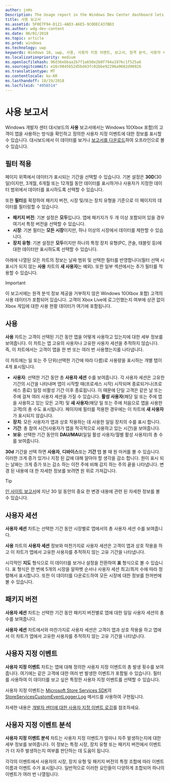 ```yaml
---
author: jnHs
Description: The Usage report in the Windows Dev Center dashboard lets you see how customers are using your app.
title: 사용 보고서
ms.assetid: 5F0E7F94-D121-4AD3-A6E5-9C0DEC437BD3
ms.author: wdg-dev-content
ms.date: 06/01/2018
ms.topic: article
ms.prod: windows
ms.technology: uwp
keywords: Windows 10, uwp, 사용, 사용자 지정 이벤트, 보고서, 원격 분석, 사용자 세션
ms.localizationpriority: medium
ms.openlocfilehash: 96d36ebbaa2b7f1a650e2b0f794a1976c1f525a6
ms.sourcegitcommit: e16c9845b52d5bd43fc02bbe92296a9682d96926
ms.translationtype: MT
ms.contentlocale: ko-KR
ms.lasthandoff: 10/19/2018
ms.locfileid: "4956514"
---
```

# <a name="usage-report"></a>사용 보고서


Windows 개발자 센터 대시보드의 **사용** 보고서에서는 Windows 10(Xbox 포함)의 고객이 앱을 사용하는 방식을 확인하고 정의한 사용자 지정 이벤트에 대한 정보를 표시할 수 있습니다. 대시보드에서 이 데이터를 보거나 [보고서를 다운로드](download-analytic-reports.md)하여 오프라인으로 볼 수 있습니다.


## <a name="apply-filters"></a>필터 적용

페이지 위쪽에서 데이터가 표시되는 기간을 선택할 수 있습니다. 기본 설정은 **30D**(30일)이지만, 3개월, 6개월 또는 12개월 동안 데이터를 표시하거나 사용자가 지정한 데이터 범위에서 데이터를 표시하도록 선택할 수 있습니다.

또한 **필터**를 확장하여 패키지 버전, 시장 및/또는 장치 유형을 기준으로 이 페이지의 데이터를 필터링할 수 있습니다.

-   **패키지 버전**: 기본 설정은 **모두**입니다. 앱에 패키지가 두 개 이상 포함되어 있을 경우 여기서 특정 버전을 선택할 수 있습니다.
-   **시장**: 기본 필터는 **모든 시장**이지만, 하나 이상의 시장에서 데이터를 제한할 수 있습니다.
-   **장치 유형**: 기본 설정은 **모두**이지만 하나의 특정 장치 유형(PC, 콘솔, 태블릿 등)에 대한 데이터만 표시하도록 선택할 수 있습니다.

아래에 나열된 모든 차트의 정보는 날짜 범위 및 선택한 필터를 반영합니다(필터 선택 시 표시가 되지 않는 **사용** 차트의 **새 사용자**는 예외). 또한 일부 섹션에서는 추가 필터를 적용할 수 있습니다.

> [!IMPORTANT]
> 이 보고서에는 원격 분석 정보 제공을 거부하지 않은 Windows 10(Xbox 포함) 고객의 사용 데이터가 포함되어 있습니다. 고객이 Xbox Live에 로그인했는지 여부에 상관 없이 Xbox 게임에 대한 사용 현황 데이터가 여기에 포함됩니다. 


## <a name="usage"></a>사용

**사용** 차트는 고객이 선택된 기간 동안 앱을 어떻게 사용하고 있는지에 대한 세부 정보를 보여줍니다. 이 차트는 앱 고유의 사용자나 고유한 사용자 세션을 추적하지 않습니다. 즉, 이 차트에서는 고객이 앱을 한 번 또는 여러 번 사용했는지를 나타냅니다.

이 차트에는 일 또는 주 단위(선택한 기간에 따라 다름)로 사용량을 표시하는 개별 탭이 4개 표시됩니다.

- **사용자**: 선택한 기간 동안 총 **사용자 세션** 수를 보여줍니다. 각 사용자 세션은 고유한 기간의 시간을 나타내며 앱이 시작할 때(프로세스 시작) 시작되며 종료되거나(프로세스 종료) 일정 비활성 기간 이후 종료됩니다. 이 때문에 단일 고객은 같은 날 또는 주에 걸쳐 여러 사용자 세션을 가질 수 있습니다. **활성 사용자**(해당 일 또는 주에 앱을 사용하고 있는 모든 고객) 및 **새 사용자**(해당 일 또는 주에 처음으로 앱을 사용한 고객)의 총 수도 표시됩니다. 페이지에 필터를 적용한 경우에는 이 차트에 **새 사용자**가 표시되지 않습니다.
- **장치**: 모든 사용자가 앱과 상호 작용하는 데 사용한 일일 장치의 수를 표시 합니다.
- **기간**: 총 참여 시간(사용자가 앱을 적극적으로 사용하고 있는 시간)을 보여줍니다.
- **보유**: 선택한 기간 동안의 **DAU/MAU**(일일 활성 사용자/월별 활성 사용자)의 총 수를 보여줍니다.

**30d** 기간을 선택 하면 **사용자**, **디바이스**또는 **기간** 탭 볼 때 원 마커를 볼 수 있습니다. 이러한 크게 증가 있거나 지정 된 값에 대해 알아야 할 생각을 감소 합니다. 원이 표시 되는 날짜는 크게 증가 또는 감소 하는 이전 주에 비해 감지 하는 주의 끝을 나타냅니다. 변경 된 내용에 대 한 자세한 정보를 보려면 원 위로 가져갑니다.  

> [!TIP]
> [인 사이트 보고서](insights-report.md)에 지난 30 일 동안의 중요 한 변경 내용에 관련 된 자세한 정보를 볼 수 있습니다.


## <a name="user-sessions"></a>사용자 세션

**사용자 세션** 차트는 선택한 기간 동안 시장별로 앱에서의 총 사용자 세션 수를 보여줍니다.

**사용** 차트의 **사용자 세션** 정보와 마찬가지로 사용자 세션은 고객이 앱과 상호 작용을 하고 이 차트가 앱에서 고유한 사용자를 추적하지 않는 고유 기간을 나타냅니다.

시각적인 **지도** 형식으로 이 데이터를 보거나 설정을 전환하여 **표** 형식으로 볼 수 있습니다. 표 형식은 한 번에 5개의 시장을 알파벳 순서나 사용자 세션 최고/최저 수에 따라 정렬해서 표시합니다. 또한 이 데이터를 다운로드하여 모든 시장에 대한 정보를 한꺼번에 볼 수 있습니다.


## <a name="package-version"></a>패키지 버전

**사용자 세션** 차트는 선택한 기간 동안 패키지 버전별로 앱에 대한 일일 사용자 세션의 총 수를 보여줍니다.

**사용자 세션** 차트에서와 마찬가지로 사용자 세션은 고객이 앱과 상호 작용을 하고 앱에서 이 차트가 앱에서 고유한 사용자를 추적하지 않는 고유 기간을 나타냅니다.


## <a name="custom-events"></a>사용자 지정 이벤트

**사용자 지정 이벤트** 차트는 앱에 대해 정의한 사용자 지정 이벤트의 총 발생 횟수를 보여줍니다. 여기에는 같은 고객에 대한 여러 번 발생한 이벤트가 포함될 수 있습니다. 필터를 사용하여 이 데이터를 보고 싶은 특정한 사용자 지정 이벤트를 선택할 수 있습니다.

사용자 지정 이벤트는 [Microsoft Store Services SDK](../monetize/microsoft-store-services-sdk.md)의 [StoreServicesCustomEventLogger.Log](https://docs.microsoft.com/en-us/uwp/api/microsoft.services.store.engagement.storeservicescustomeventlogger.log) 메서드를 사용하여 구현됩니다.

자세한 내용은 [개발자 센터에 대한 사용자 지정 이벤트 로깅](../monetize/log-custom-events-for-dev-center.md)를 참조하세요.


## <a name="custom-events-breakdown"></a>사용자 지정 이벤트 분석

**사용자 지정 이벤트 분석** 차트는 사용자 지정 이벤트가 얼마나 자주 발생하는지에 대한 세부 정보를 보여줍니다. 이 정보는 특정 시장, 장치 유형 또는 패키지 버전에서 이벤트가 더 자주 발생하는지 여부를 판단하는 데 도움이 됩니다.

각각의 이벤트에서 사용자의 시장, 장치 유형 및 패키지 버전의 특정 조합에 따라 이벤트 이름과 이벤트 수가 표시됩니다. 일반적으로 이러한 요인들이 다양하게 조합되어 하나의 이벤트가 여러 번 나열됩니다. 




 
